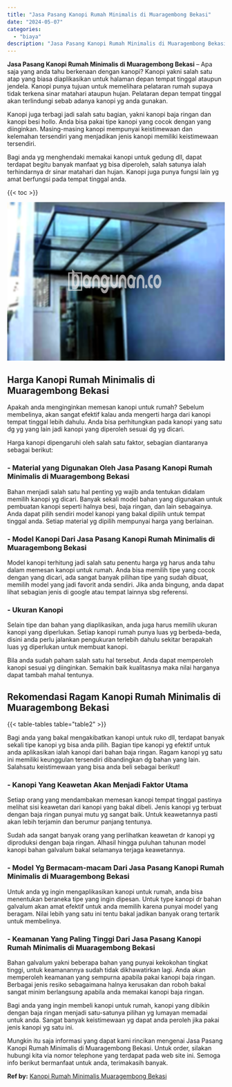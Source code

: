 ```yaml
---
title: "Jasa Pasang Kanopi Rumah Minimalis di Muaragembong Bekasi"
date: "2024-05-07"
categories: 
  - "biaya"
description: "Jasa Pasang Kanopi Rumah Minimalis di Muaragembong Bekasi. Mungkin itu saja informasi yang dapat kami rincikan mengenai Jasa Pasang Kanopi Rumah Minimalis di..."
---
```


**Jasa Pasang Kanopi Rumah Minimalis di Muaragembong Bekasi** – Apa saja yang anda tahu berkenaan dengan kanopi? Kanopi yakni salah satu atap yang biasa diaplikasikan untuk halaman depan tempat tinggal ataupun jendela. Kanopi punya tujuan untuk memelihara pelataran rumah supaya tidak terkena sinar matahari ataupun hujan. Pelataran depan tempat tinggal akan terlindungi sebab adanya kanopi yg anda gunakan.

Kanopi juga terbagi jadi salah satu bagian, yakni kanopi baja ringan dan kanopi besi hollo. Anda bisa pakai tipe kanopi yang cocok dengan yang diinginkan. Masing-masing kanopi mempunyai keistimewaan dan kelemahan tersendiri yang menjadikan jenis kanopi memiliki keistimewaan tersendiri.

Bagi anda yg menghendaki memakai kanopi untuk gedung dll, dapat terdapat begitu banyak manfaat yg bisa diperoleh, salah satunya ialah terhindarnya dr sinar matahari dan hujan. Kanopi juga punya fungsi lain yg amat berfungsi pada tempat tinggal anda.

{{< toc >}}

![Jasa Pasang Kanopi Rumah Minimalis di Muaragembong Bekasi](/images/harga-kanopi-minimalis-24.png)

## Harga Kanopi Rumah Minimalis di Muaragembong Bekasi

Apakah anda menginginkan memesan kanopi untuk rumah? Sebelum membelinya, akan sangat efektif kalau anda mengerti harga dari kanopi tempat tinggal lebih dahulu. Anda bisa perhitungkan pada kanopi yang satu dg yg yang lain jadi kanopi yang diperoleh sesuai dg yg dicari.

Harga kanopi dipengaruhi oleh salah satu faktor, sebagian diantaranya sebagai berikut:

### \- Material yang Digunakan Oleh Jasa Pasang Kanopi Rumah Minimalis di Muaragembong Bekasi

Bahan menjadi salah satu hal penting yg wajib anda tentukan didalam memilih kanopi yg dicari. Banyak sekali model bahan yang digunakan untuk pembuatan kanopi seperti halnya besi, baja ringan, dan lain sebagainya. Anda dapat pilih sendiri model kanopi yang bakal dipilih untuk tempat tinggal anda. Setiap material yg dipilih mempunyai harga yang berlainan.

### \- Model Kanopi Dari Jasa Pasang Kanopi Rumah Minimalis di Muaragembong Bekasi

Model kanopi terhitung jadi salah satu penentu harga yg harus anda tahu dalam memesan kanopi untuk rumah. Anda bisa memilih tipe yang cocok dengan yang dicari, ada sangat banyak pilihan tipe yang sudah dibuat, memilih model yang jadi favorit anda sendiri. Jika anda bingung, anda dapat lihat sebagian jenis di google atau tempat lainnya sbg referensi.

### \- Ukuran Kanopi

Selain tipe dan bahan yang diaplikasikan, anda juga harus memilih ukuran kanopi yang diperlukan. Setiap kanopi rumah punya luas yg berbeda-beda, disini anda perlu jalankan pengukuran terlebih dahulu sekitar berapakah luas yg diperlukan untuk membuat kanopi.

Bila anda sudah paham salah satu hal tersebut. Anda dapat memperoleh kanopi sesuai yg diinginkan. Semakin baik kualitasnya maka nilai harganya dapat tambah mahal tentunya.

## Rekomendasi Ragam Kanopi Rumah Minimalis di Muaragembong Bekasi

{{< table-tables table="table2" >}}

Bagi anda yang bakal mengakibatkan kanopi untuk ruko dll, terdapat banyak sekali tipe kanopi yg bisa anda pilih. Bagian tipe kanopi yg efektif untuk anda aplikasikan ialah kanopi dari bahan baja ringan. Ragam kanopi yg satu ini memiliki keunggulan tersendiri dibandingkan dg bahan yang lain. Salahsatu keistimewaan yang bisa anda beli sebagai berikut!

### \- Kanopi Yang Keawetan Akan Menjadi Faktor Utama

Setiap orang yang mendambakan memesan kanopi tempat tinggal pastinya melihat sisi keawetan dari kanopi yang bakal dibeli. Jenis kanopi yg terbuat dengan baja ringan punyai mutu yg sangat baik. Untuk keawetannya pasti akan lebih terjamin dan berumur panjang tentunya.

Sudah ada sangat banyak orang yang perlihatkan keawetan dr kanopi yg diproduksi dengan baja ringan. Alhasil hingga puluhan tahunan model kanopi bahan galvalum bakal selamanya terjaga keawetannya.

### \- Model Yg Bermacam-macam Dari Jasa Pasang Kanopi Rumah Minimalis di Muaragembong Bekasi

Untuk anda yg ingin mengaplikasikan kanopi untuk rumah, anda bisa menentukan beraneka tipe yang ingin dipesan. Untuk type kanopi dr bahan galvalum akan amat efektif untuk anda memilih karena punyai model yang beragam. Nilai lebih yang satu ini tentu bakal jadikan banyak orang tertarik untuk membelinya.

### \- Keamanan Yang Paling Tinggi Dari Jasa Pasang Kanopi Rumah Minimalis di Muaragembong Bekasi

Bahan galvalum yakni beberapa bahan yang punyai kekokohan tingkat tinggi, untuk keamanannya sudah tidak dikhawatirkan lagi. Anda akan memperoleh keamanan yang sempurna apabila pakai kanopi baja ringan. Berbagai jenis resiko sebagaimana halnya kerusakan dan roboh bakal sangat minim berlangsung apabila anda memakai kanopi baja ringan.

Bagi anda yang ingin membeli kanopi untuk rumah, kanopi yang dibikin dengan baja ringan menjadi satu-satunya pilihan yg lumayan memadai untuk anda. Sangat banyak keistimewaan yg dapat anda peroleh jika pakai jenis kanopi yg satu ini.

Mungkin itu saja informasi yang dapat kami rincikan mengenai Jasa Pasang Kanopi Rumah Minimalis di Muaragembong Bekasi. Untuk order, silakan hubungi kita via nomor telephone yang terdapat pada web site ini. Semoga info berikut bermanfaat untuk anda, terimakasih banyak.

**Ref by:**  [Kanopi Rumah Minimalis Muaragembong Bekasi](https://id.wikipedia.org/wiki/Kanopi)
